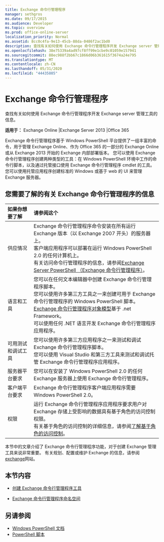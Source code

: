 ```yaml
---
title: Exchange 命令行管理程序
manager: sethgros
ms.date: 09/17/2015
ms.audience: Developer
ms.topic: overview
ms.prod: office-online-server
localization_priority: Normal
ms.assetid: 8cc0c4fa-9e13-45cb-88da-0486f2ac1bd0
description: 查找有关如何使用 Exchange 命令行管理程序开发 Exchange server 管理工具的信息。
ms.openlocfilehash: 38e75339a4ad97cf8ff99e1cbe9c01059e157941
ms.sourcegitcommit: 88ec988f2bb67c1866d06b361615f3674a24e795
ms.translationtype: MT
ms.contentlocale: zh-CN
ms.lasthandoff: 05/31/2020
ms.locfileid: "44435805"
---
```

# <a name="exchange-management-shell"></a>Exchange 命令行管理程序

查找有关如何使用 Exchange 命令行管理程序开发 Exchange server 管理工具的信息。
  
**适用于：** Exchange Online |Exchange Server 2013 |Office 365
  
Exchange 命令行管理程序基于 Windows PowerShell 平台提供了一组丰富的命令，用于管理 Exchange Online、作为 Office 365 的一部分的 Exchange Online 或从 Exchange 2013 开始的 Exchange 内部部署版本。 您可以使用 Exchange 命令行管理程序创建两种类型的工具：在 Windows PowerShell 环境中工作的命令行脚本，以及通过托管接口使用 Exchange 命令行管理程序 cmdlet 的工具。 您可以使用托管应用程序创建标准的 Windows 或基于 web 的 UI 来管理 Exchange 服务器。 
  
## <a name="what-you-need-to-know-about-the-exchange-management-shell"></a>您需要了解的有关 Exchange 命令行管理程序的信息

|如果你想要了解|请参阅这个|
|:-----|:-----|
|供应情况  <br/> |Exchange 命令行管理程序命令安装在所有运行 Exchange 版本（以 Exchange 2007 开头）的服务器上。<br/>客户端应用程序可以部署在运行 Windows PowerShell 2.0 的任何计算机上。<br/> 有关访问命令行管理程序的信息，请参阅[Exchange Server PowerShell （Exchange 命令行管理程序）](https://docs.microsoft.com/powershell/exchange/exchange-server/exchange-management-shell?view=exchange-ps)。  <br/> |
|语言和工具  <br/> |您可以在任何文本编辑器中创建 Exchange 命令行管理程序脚本。<br/>您可以使用许多第三方工具之一来创建可用于 Exchange 命令行管理程序的 Windows PowerShell 脚本。  <br/> [Exchange 命令行管理程序对象模型](exchange-management-shell-namespaces.md)基于 .net Framework。<br/>可以使用任何 .NET 语言开发 Exchange 命令行管理程序应用程序。  <br/> |
|可用测试和调试工具  <br/> |您可以使用许多第三方应用程序之一来测试和调试 Exchange 命令行管理程序脚本。  <br/> 您可以使用 Visual Studio 和第三方工具来测试和调试托管 Exchange 命令行管理程序应用程序。  <br/> |
|服务器平台要求  <br/> |您可以在安装了 Windows PowerShell 2.0 的任何 Exchange 服务器上使用 Exchange 命令行管理程序。  <br/> |
|客户端平台要求  <br/> |Exchange 命令行管理程序客户端应用程序需要 Windows PowerShell 2.0。  <br/> |
|权限  <br/> |运行 Exchange 命令行管理程序应用程序要求用户对 Exchange 存储上受影响的数据具有基于角色的访问控制权限。<br/>有关基于角色的访问控制的详细信息，请参阅[了解基于角色的访问控制](https://technet.microsoft.com/library/dd298183.aspx)。  <br/> |
   
本节中的文章介绍了 Exchange 命令行管理程序功能，对于创建 Exchange 管理工具来说非常重要。 有关规划、配置或维护 Exchange 的信息，请参阅[exchange](https://docs.microsoft.com/exchange/)网站。
  
## <a name="in-this-section"></a>本节内容

- [创建 Exchange 命令行管理程序工具](create-exchange-management-shell-tools.md)
    
- [Exchange 命令行管理程序命名空间](exchange-management-shell-namespaces.md)
    
## <a name="see-also"></a>另请参阅
  
- [Windows PowerShell 文档](https://docs.microsoft.com/powershell/scripting/getting-started/getting-started-with-windows-powershell?view=powershell-6)
- [PowerShell 脚本](https://docs.microsoft.com/powershell/scripting/powershell-scripting?view=powershell-6)
    

